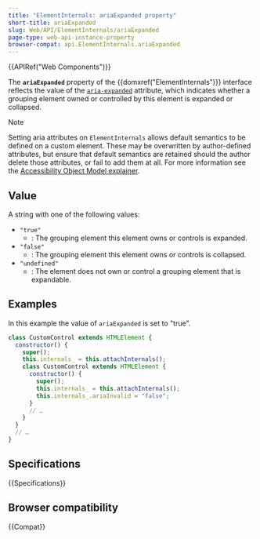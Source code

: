 ```yaml
---
title: "ElementInternals: ariaExpanded property"
short-title: ariaExpanded
slug: Web/API/ElementInternals/ariaExpanded
page-type: web-api-instance-property
browser-compat: api.ElementInternals.ariaExpanded
---
```


{{APIRef("Web Components")}}

The **`ariaExpanded`** property of the {{domxref("ElementInternals")}} interface reflects the value of the [`aria-expanded`](/en-US/docs/Web/Accessibility/ARIA/Reference/Attributes/aria-expanded) attribute, which indicates whether a grouping element owned or controlled by this element is expanded or collapsed.

> [!NOTE]
> Setting aria attributes on `ElementInternals` allows default semantics to be defined on a custom element. These may be overwritten by author-defined attributes, but ensure that default semantics are retained should the author delete those attributes, or fail to add them at all. For more information see the [Accessibility Object Model explainer](https://wicg.github.io/aom/explainer.html#default-semantics-for-custom-elements-via-the-elementinternals-object).

## Value

A string with one of the following values:

- `"true"`
  - : The grouping element this element owns or controls is expanded.
- `"false"`
  - : The grouping element this element owns or controls is collapsed.
- `"undefined"`
  - : The element does not own or control a grouping element that is expandable.

## Examples

In this example the value of `ariaExpanded` is set to "true".

```js
class CustomControl extends HTMLElement {
  constructor() {
    super();
    this.internals_ = this.attachInternals();
    class CustomControl extends HTMLElement {
      constructor() {
        super();
        this.internals_ = this.attachInternals();
        this.internals_.ariaInvalid = "false";
      }
      // …
    }
  }
  // …
}
```

## Specifications

{{Specifications}}

## Browser compatibility

{{Compat}}
